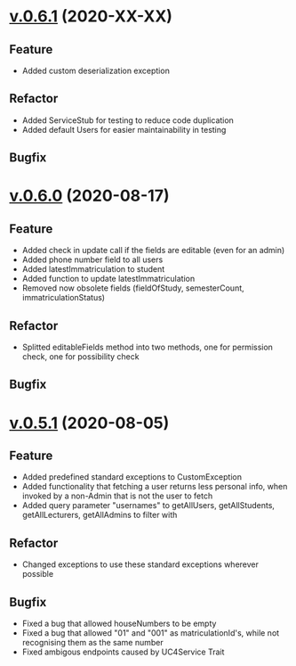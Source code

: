 # [v.0.6.1](https://github.com/upb-uc4/University-Credits-4.0/compare/user-v0.6.0...user-v0.6.1) (2020-XX-XX)
## Feature
 - Added custom deserialization exception
## Refactor
 - Added ServiceStub for testing to reduce code duplication
 - Added default Users for easier maintainability in testing
## Bugfix

# [v.0.6.0](https://github.com/upb-uc4/University-Credits-4.0/compare/user-v0.5.1...user-v0.6.0) (2020-08-17)
## Feature
- Added check in update call if the fields are editable (even for an admin)
- Added phone number field to all users
- Added latestImmatriculation to student
- Added function to update latestImmatriculation
- Removed now obsolete fields (fieldOfStudy, semesterCount, immatriculationStatus)
## Refactor
- Splitted editableFields method into two methods, one for permission check, one for possibility check
## Bugfix

# [v.0.5.1](https://github.com/upb-uc4/University-Credits-4.0/compare/v0.5.0...user-v0.5.1) (2020-08-05)
## Feature
- Added predefined standard exceptions to CustomException
- Added functionality that fetching a user returns less personal info, when invoked by a non-Admin that is not the user to fetch
- Added query parameter "usernames" to getAllUsers, getAllStudents, getAllLecturers, getAllAdmins to filter with
## Refactor
- Changed exceptions to use these standard exceptions wherever possible
## Bugfix
- Fixed a bug that allowed houseNumbers to be empty
- Fixed a bug that allowed "01" and "001" as matriculationId's, while not recognising them as the same number
- Fixed ambigous endpoints caused by UC4Service Trait
